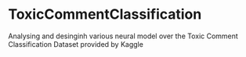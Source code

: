 # ToxicCommentClassification
Analysing and desinginh various neural model over the Toxic Comment Classification Dataset provided by Kaggle
